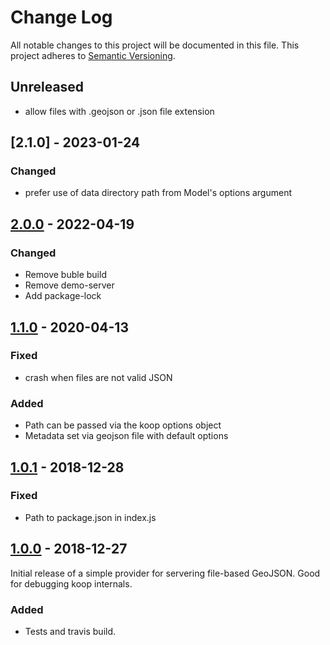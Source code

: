 # Change Log
All notable changes to this project will be documented in this file.
This project adheres to [Semantic Versioning](http://semver.org/).

## Unreleased
* allow files with .geojson or .json file extension

## [2.1.0] - 2023-01-24
### Changed
* prefer use of data directory path from Model's options argument

## [2.0.0] - 2022-04-19
### Changed
* Remove buble build
* Remove demo-server
* Add package-lock

## [1.1.0] - 2020-04-13
### Fixed
* crash when files are not valid JSON

### Added
* Path can be passed via the koop options object
* Metadata set via geojson file with default options

## [1.0.1] - 2018-12-28
### Fixed
* Path to package.json in index.js

## [1.0.0] - 2018-12-27
Initial release of a simple provider for servering file-based GeoJSON. Good for debugging koop internals.

### Added
* Tests and travis build.

[2.0.0]: https://github.com/koopjs/koop-provider-file-geojson/compare/v1.1.0...v2.0.0
[1.1.0]: https://github.com/koopjs/koop-provider-file-geojson/compare/v1.0.1...v1.1.0
[1.0.1]: https://github.com/koopjs/koop-provider-file-geojson/compare/v1.0.0...v1.0.1
[1.0.0]: https://github.com/koopjs/koop-provider-file-geojson/releases/tag/v1.0.0